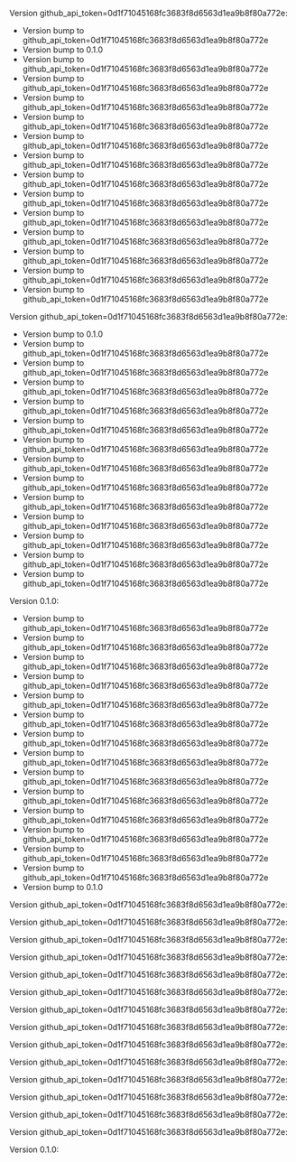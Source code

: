 Version github_api_token=0d1f71045168fc3683f8d6563d1ea9b8f80a772e:
 - Version bump to github_api_token=0d1f71045168fc3683f8d6563d1ea9b8f80a772e
 - Version bump to 0.1.0
 - Version bump to github_api_token=0d1f71045168fc3683f8d6563d1ea9b8f80a772e
 - Version bump to github_api_token=0d1f71045168fc3683f8d6563d1ea9b8f80a772e
 - Version bump to github_api_token=0d1f71045168fc3683f8d6563d1ea9b8f80a772e
 - Version bump to github_api_token=0d1f71045168fc3683f8d6563d1ea9b8f80a772e
 - Version bump to github_api_token=0d1f71045168fc3683f8d6563d1ea9b8f80a772e
 - Version bump to github_api_token=0d1f71045168fc3683f8d6563d1ea9b8f80a772e
 - Version bump to github_api_token=0d1f71045168fc3683f8d6563d1ea9b8f80a772e
 - Version bump to github_api_token=0d1f71045168fc3683f8d6563d1ea9b8f80a772e
 - Version bump to github_api_token=0d1f71045168fc3683f8d6563d1ea9b8f80a772e
 - Version bump to github_api_token=0d1f71045168fc3683f8d6563d1ea9b8f80a772e
 - Version bump to github_api_token=0d1f71045168fc3683f8d6563d1ea9b8f80a772e
 - Version bump to github_api_token=0d1f71045168fc3683f8d6563d1ea9b8f80a772e
 - Version bump to github_api_token=0d1f71045168fc3683f8d6563d1ea9b8f80a772e

Version github_api_token=0d1f71045168fc3683f8d6563d1ea9b8f80a772e:
 - Version bump to 0.1.0
 - Version bump to github_api_token=0d1f71045168fc3683f8d6563d1ea9b8f80a772e
 - Version bump to github_api_token=0d1f71045168fc3683f8d6563d1ea9b8f80a772e
 - Version bump to github_api_token=0d1f71045168fc3683f8d6563d1ea9b8f80a772e
 - Version bump to github_api_token=0d1f71045168fc3683f8d6563d1ea9b8f80a772e
 - Version bump to github_api_token=0d1f71045168fc3683f8d6563d1ea9b8f80a772e
 - Version bump to github_api_token=0d1f71045168fc3683f8d6563d1ea9b8f80a772e
 - Version bump to github_api_token=0d1f71045168fc3683f8d6563d1ea9b8f80a772e
 - Version bump to github_api_token=0d1f71045168fc3683f8d6563d1ea9b8f80a772e
 - Version bump to github_api_token=0d1f71045168fc3683f8d6563d1ea9b8f80a772e
 - Version bump to github_api_token=0d1f71045168fc3683f8d6563d1ea9b8f80a772e
 - Version bump to github_api_token=0d1f71045168fc3683f8d6563d1ea9b8f80a772e
 - Version bump to github_api_token=0d1f71045168fc3683f8d6563d1ea9b8f80a772e
 - Version bump to github_api_token=0d1f71045168fc3683f8d6563d1ea9b8f80a772e

Version 0.1.0:
 - Version bump to github_api_token=0d1f71045168fc3683f8d6563d1ea9b8f80a772e
 - Version bump to github_api_token=0d1f71045168fc3683f8d6563d1ea9b8f80a772e
 - Version bump to github_api_token=0d1f71045168fc3683f8d6563d1ea9b8f80a772e
 - Version bump to github_api_token=0d1f71045168fc3683f8d6563d1ea9b8f80a772e
 - Version bump to github_api_token=0d1f71045168fc3683f8d6563d1ea9b8f80a772e
 - Version bump to github_api_token=0d1f71045168fc3683f8d6563d1ea9b8f80a772e
 - Version bump to github_api_token=0d1f71045168fc3683f8d6563d1ea9b8f80a772e
 - Version bump to github_api_token=0d1f71045168fc3683f8d6563d1ea9b8f80a772e
 - Version bump to github_api_token=0d1f71045168fc3683f8d6563d1ea9b8f80a772e
 - Version bump to github_api_token=0d1f71045168fc3683f8d6563d1ea9b8f80a772e
 - Version bump to github_api_token=0d1f71045168fc3683f8d6563d1ea9b8f80a772e
 - Version bump to github_api_token=0d1f71045168fc3683f8d6563d1ea9b8f80a772e
 - Version bump to github_api_token=0d1f71045168fc3683f8d6563d1ea9b8f80a772e
 - Version bump to github_api_token=0d1f71045168fc3683f8d6563d1ea9b8f80a772e
 - Version bump to 0.1.0

Version github_api_token=0d1f71045168fc3683f8d6563d1ea9b8f80a772e:


Version github_api_token=0d1f71045168fc3683f8d6563d1ea9b8f80a772e:


Version github_api_token=0d1f71045168fc3683f8d6563d1ea9b8f80a772e:


Version github_api_token=0d1f71045168fc3683f8d6563d1ea9b8f80a772e:


Version github_api_token=0d1f71045168fc3683f8d6563d1ea9b8f80a772e:


Version github_api_token=0d1f71045168fc3683f8d6563d1ea9b8f80a772e:


Version github_api_token=0d1f71045168fc3683f8d6563d1ea9b8f80a772e:


Version github_api_token=0d1f71045168fc3683f8d6563d1ea9b8f80a772e:


Version github_api_token=0d1f71045168fc3683f8d6563d1ea9b8f80a772e:


Version github_api_token=0d1f71045168fc3683f8d6563d1ea9b8f80a772e:


Version github_api_token=0d1f71045168fc3683f8d6563d1ea9b8f80a772e:


Version github_api_token=0d1f71045168fc3683f8d6563d1ea9b8f80a772e:


Version github_api_token=0d1f71045168fc3683f8d6563d1ea9b8f80a772e:


Version github_api_token=0d1f71045168fc3683f8d6563d1ea9b8f80a772e:


Version 0.1.0:


